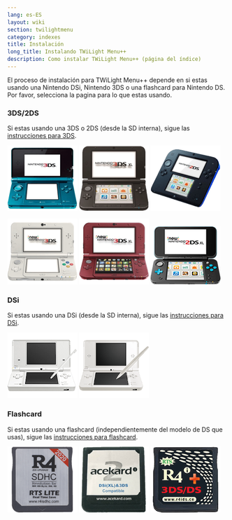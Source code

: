 ```yaml
---
lang: es-ES
layout: wiki
section: twilightmenu
category: indexes
title: Instalación
long_title: Instalando TWiLight Menu++
description: Como instalar TWiLight Menu++ (página del índice)
---
```


El proceso de instalación para TWiLight Menu++ depende en si estas usando una Nintendo DSi, Nintendo 3DS o una flashcard para Nintendo DS. Por favor, selecciona la pagina para lo que estas usando.

### 3DS/2DS
Si estas usando una 3DS o 2DS (desde la SD interna), sigue las [instrucciones para 3DS](installing-3ds).

[![Un Nintendo 3DS](/assets/images/consoles/old3ds.png)](installing-3ds) [![Un Nintendo 3DS XL](/assets/images/consoles/old3dsxl.png)](installing-3ds) [![Un Nintendo 2DS](/assets/images/consoles/2ds.png)](installing-3ds)

[![Un New Nintendo 3DS](/assets/images/consoles/new3ds.png)](installing-3ds) [![Un New Nintendo 3DS XL](/assets/images/consoles/new3dsxl.png)](installing-3ds) [![Un New Nintendo 2DS XL](/assets/images/consoles/new2dsxl.png)](installing-3ds)

### DSi
Si estas usando una DSi (desde la SD interna), sigue las [instrucciones para DSi](installing-dsi).

[![Un Nintendo DSi](/assets/images/consoles/dsi.png)](installing-dsi) [![Un Nintendo DSi XL](/assets/images/consoles/dsixl.png)](installing-dsi)

### Flashcard
Si estas usando una flashcard (independientemente del modelo de DS que usas), sigue las [instrucciones para flashcard](installing-flashcard).

[![Una flashcard de r4isdhc.com](/assets/images/consoles/r4isdhc.com.png)](installing-flashcard) [![Una flashcard Acekard2i](/assets/images/consoles/acekard2i.png)](installing-flashcard) [![Una flashcard R4i Gold 3DS Plus](/assets/images/consoles/r4igold3dsplus.png)](installing-flashcard)
